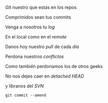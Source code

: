 <p><em>Git</em> nuestro que estas en los repos<br />

Comprimidos sean tus </em>commits</em><br />

Venga a nosotros tu <em>log</em><br />

En el local como en el <em>remote</em><br />

Danos hoy nuestro <em>pull</em> de cada <em>día</em><br />

Perdona nuestros <em>conflictos</em><br />

Como también perdonamos los de otros geeks<br />

No nos dejes caer en <em>detached HEAD</em><br />

y líbranos del <em>SVN</em><br />

<code>git commit --amend</code></p>
